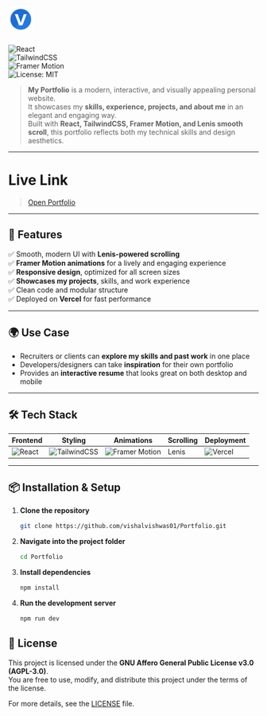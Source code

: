 #  <img src="public/ProfilePic.png" alt="Portfolio Logo" width="50"/> 

![React](https://img.shields.io/badge/Frontend-React-61DAFB?style=for-the-badge&logo=react&logoColor=black)  
![TailwindCSS](https://img.shields.io/badge/Styling-TailwindCSS-38B2AC?style=for-the-badge&logo=tailwind-css&logoColor=white)  
![Framer Motion](https://img.shields.io/badge/Animations-Framer%20Motion-purple?style=for-the-badge&logo=framer)  
![License: MIT](https://img.shields.io/badge/License-MIT-green.svg)  

> **My Portfolio** is a modern, interactive, and visually appealing personal website.  
> It showcases my **skills, experience, projects, and about me** in an elegant and engaging way.  
> Built with **React, TailwindCSS, Framer Motion, and Lenis smooth scroll**, this portfolio reflects both my technical skills and design aesthetics.  

---

# Live Link  
> <a href="https://portfolio-peach-theta-gbghx5snbg.vercel.app/" target="_blank">Open Portfolio</a>  

---

## 🚀 Features  

✅ Smooth, modern UI with **Lenis-powered scrolling**  
✅ **Framer Motion animations** for a lively and engaging experience  
✅ **Responsive design**, optimized for all screen sizes  
✅ **Showcases my projects**, skills, and work experience  
✅ Clean code and modular structure  
✅ Deployed on **Vercel** for fast performance  

---

## 🌍 Use Case  

- Recruiters or clients can **explore my skills and past work** in one place  
- Developers/designers can take **inspiration** for their own portfolio  
- Provides an **interactive resume** that looks great on both desktop and mobile  

---

## 🛠️ Tech Stack  

| Frontend | Styling | Animations | Scrolling | Deployment |
|----------|---------|------------|-----------|-------------|
| ![React](https://img.shields.io/badge/React-61DAFB?logo=react&logoColor=black) | ![TailwindCSS](https://img.shields.io/badge/TailwindCSS-38B2AC?logo=tailwind-css&logoColor=white) | ![Framer Motion](https://img.shields.io/badge/Framer%20Motion-0055FF?logo=framer&logoColor=white) | Lenis | ![Vercel](https://img.shields.io/badge/Vercel-000000?logo=vercel&logoColor=white) |

---

## 📦 Installation & Setup  

1. **Clone the repository**  
   ```bash
   git clone https://github.com/vishalvishwas01/Portfolio.git

2. **Navigate into the project folder**
   ```bash
   cd Portfolio
3. **Install dependencies**
   ```bash
   npm install
4. **Run the development server**
   ```bash
   npm run dev

## 📜 License  

This project is licensed under the **GNU Affero General Public License v3.0 (AGPL-3.0)**.  
You are free to use, modify, and distribute this project under the terms of the license.  

For more details, see the [LICENSE](./LICENSE) file.

